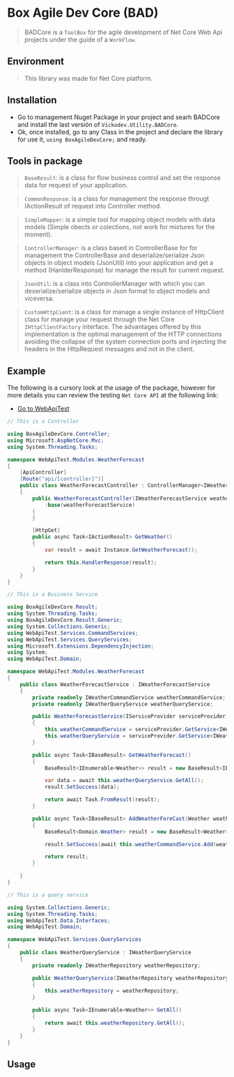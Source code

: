 ﻿# Box Agile Dev Core (BAD)

> BADCore is a `ToolBox` for the agile development of Net Core Web Api projects under the guide of a `WorkFlow`.


## Environment

> This library was made for Net Core platform.

## Installation

- Go to management Nuget Package in your project and searh BADCore and install the last versión of `Vickodev.Utility.BADCore`.
- Ok, once installed, go to any Class in the project and declare the library for use it, `using BoxAgileDevCore;` and ready.

## Tools in package

> `BaseResult`: is a class for flow business control and set the response data for request of your application.

> `CommonResponse`: is a class for management the response througt IActionResult of request into Controller method.

> `SimpleMapper`: is a simple tool for mapping object models with data models (Simple obects or colections, not work for mixtures for the moment).

> `ControllerManager`: is a class based in ControllerBase for  for management the ControllerBase and deserialize/serialize Json objects in object models (JsonUtil) into your application and get a method (HanlderResponse) for manage the result for current request.

> `JsonUtil`: is a class into ControllerManager with which you can deserialize/serialize objects in Json format to object models and viceversa.

> `CustomHttpCient`: is a class for manage a single instance of HttpClient class for manage your request through the Net Core `IHttpClientFactory` interface.
The advantages offered by this implementation is the optimal management of the HTTP connections avoiding the collapse of the system connection ports and injecting the headers in the HttpRequest messages and not in the client.


## Example 

The following is a cursory look at the usage of the package, however for more details you can review the testing `Net Core API` at the following link:

- <a href="https://github.com/harvic3/BoxAgileDevCore/tree/master/WebApiTest" target="_blank" >Go to WebApiTest</a>


```c#
// This is a Controller

using BoxAgileDevCore.Controller;
using Microsoft.AspNetCore.Mvc;
using System.Threading.Tasks;

namespace WebApiTest.Modules.WeatherForecast
{
    [ApiController]
    [Route("api/[controller]")]
    public class WeatherForecastController : ControllerManager<IWeatherForecastService>
    {
        public WeatherForecastController(IWeatherForecastService weatherForecastService)
            :base(weatherForecastService)
        {
        }

        [HttpGet]
        public async Task<IActionResult> GetWeather()
        {
            var result = await Instance.GetWeatherForecast();

            return this.HandlerResponse(result);
        }
    }
}

// This is a Business Service

using BoxAgileDevCore.Result;
using System.Threading.Tasks;
using BoxAgileDevCore.Result.Generic;
using System.Collections.Generic;
using WebApiTest.Services.CommandServices;
using WebApiTest.Services.QueryServices;
using Microsoft.Extensions.DependencyInjection;
using System;
using WebApiTest.Domain;

namespace WebApiTest.Modules.WeatherForecast
{
    public class WeatherForecastService : IWeatherForecastService
    {
        private readonly IWeatherCommandService weatherCommandService;
        private readonly IWeatherQueryService weatherQueryService;

        public WeatherForecastService(IServiceProvider serviceProvider)
        {
            this.weatherCommandService = serviceProvider.GetService<IWeatherCommandService>();
            this.weatherQueryService = serviceProvider.GetService<IWeatherQueryService>();
        }               

        public async Task<IBaseResult> GetWeatherForecast()
        {
            BaseResult<IEnumerable<Weather>> result = new BaseResult<IEnumerable<Weather>>();

            var data = await this.weatherQueryService.GetAll();
            result.SetSuccess(data);

            return await Task.FromResult(result);
        }

        public async Task<IBaseResult> AddWeatherForeCast(Weather weather)
        {
            BaseResult<Domain.Weather> result = new BaseResult<Weather>();

            result.SetSuccess(await this.weatherCommandService.Add(weather));

            return result;
        }

    }
}

// This is a query service

using System.Collections.Generic;
using System.Threading.Tasks;
using WebApiTest.Data.Interfaces;
using WebApiTest.Domain;

namespace WebApiTest.Services.QueryServices
{
    public class WeatherQueryService : IWeatherQueryService
    {
        private readonly IWeatherRepository weatherRepository;

        public WeatherQueryService(IWeatherRepository weatherRepository)
        {
            this.weatherRepository = weatherRepository;
        }

        public async Task<IEnumerable<Weather>> GetAll()
        {
            return await this.weatherRepository.GetAll();
        }
    }
}
```

## Usage

